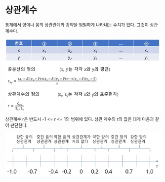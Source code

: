 # 상관계수

통계에서 양이나 음의 상관관계와 강약을 엄밀하게 나타내는 수치가 있다. 그것이 상관계수다.

![](./Figure/Correlation_Coefficient1.JPG)



상관계수 r은 반드시 -1 <= r <= 1의 범위에 있다. 상관 계수의 r의 값은 대게 다음과 같이 판단한다. 

![](./Figure/Correlation_Coefficient2.JPG)
